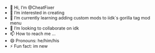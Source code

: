 - 👋 Hi, I’m @CheatFixer
- 👀 I’m interested in creating
- 🌱 I’m currently learning adding custom mods to iidk`s gorilla tag mod menu
- 💞️ I’m looking to collaborate on idk
- 📫 How to reach me ...
- 😄 Pronouns: he/him/his
- ⚡ Fun fact: im new

<!---
CHEATFIXER/CHEATFIXER is a ✨ special ✨ repository because its `README.md` (this file) appears on your GitHub profile.
You can click the Preview link to take a look at your changes.
--->
